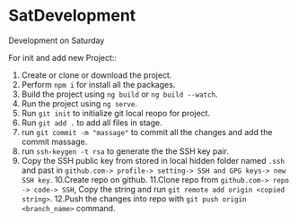 # SatDevelopment
Development on Saturday

For init and add new Project::

1. Create or clone or download the project.
2. Perform ```npm i``` for install all the packages.
3. Build the project using ```ng build```  or ```ng build --watch```.
4. Run the project using ```ng serve```.
5. Run ```git init``` to initialize git local reopo for project.
6. Run ```git add .``` to add all files in stage.
7. run ```git commit -m "massage"``` to commit all the changes and add the commit massage.
8. run ```ssh-keygen -t rsa``` to generate the the SSH key pair.
9. Copy the SSH public key from stored in local hidden folder named ```.ssh``` and past in ```github.com-> profile-> setting-> SSH and GPG keys-> new SSH key```.
10.Create repo on github.
11.Clone repo from ```github.com-> repo -> code-> SSH```, Copy the string and run ```git remote add origin <copied string>```.
12.Push the changes into repo with ```git push origin <branch_name>``` command.
